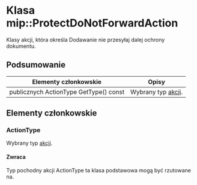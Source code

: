 # <a name="class-mipprotectdonotforwardaction"></a>Klasa mip::ProtectDoNotForwardAction 
Klasy akcji, która określa Dodawanie nie przesyłaj dalej ochrony dokumentu.
  
## <a name="summary"></a>Podsumowanie
 Elementy członkowskie                        | Opisy                                
--------------------------------|---------------------------------------------
publicznych ActionType GetType() const  |  Wybrany typ [akcji](#classmip_1_1_action).
  
## <a name="members"></a>Elementy członkowskie
  
### <a name="actiontype"></a>ActionType
Wybrany typ [akcji](#classmip_1_1_action).
  
#### <a name="returns"></a>Zwraca
Typ pochodny akcji ActionType ta klasa podstawowa mogą być rzutowane na.